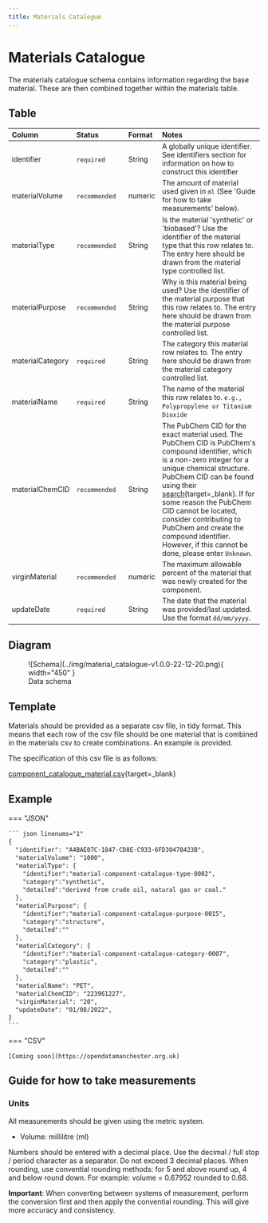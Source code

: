 ```yaml
---
title: Materials Catalogue
---
```


# Materials Catalogue

The materials catalogue schema contains information regarding the base material. These are then combined together within the materials table.

## Table
|Column|<div style="width:90px">Status</div>|Format|Notes|
|:-|:-|:-|:-|
|identifier|`required`|String|A globally unique identifier. See identifiers section for information on how to construct this identifier|
|materialVolume|`recommended`|numeric|The amount of material used given in `ml` (See 'Guide for how to take measurements' below).|
|materialType|`recommended`|String|Is the material 'synthetic' or 'biobased'? Use the identifier of the material type that this row relates to. The entry here should be drawn from the material type controlled list.|
|materialPurpose|`recommended`|String|Why is this material being used? Use the identifier of the material purpose that this row relates to. The entry here should be drawn from the material purpose controlled list.|
|materialCategory|`required`|String|The category this material row relates to. The entry here should be drawn from the material category controlled list.|
|materialName|`required`|String|The name of the material this row relates to. `e.g., Polypropylene or Titanium Dioxide`|
|materialChemCID|`recommended`|String|The PubChem CID for the exact material used. The PubChem CID is PubChem's compound identifier, which is a non-zero integer for a unique chemical structure. PubChem CID can be found using their [search](https://pubchem.ncbi.nlm.nih.gov/){target=_blank}. If for some reason the PubChem CID cannot be located, consider contributing to PubChem and create the compound identifier. However, if this cannot be done, please enter `Unknown`.|
|virginMaterial|`recommended`|numeric|The maximum allowable percent of the material that was newly created for the component.|
|updateDate|`required`|String|The date that the material was provided/last updated. Use the format `dd/mm/yyyy`.|

## Diagram

<figure markdown>
![Schema](../img/material_catalogue-v1.0.0-22-12-20.png){ width="450" }
  <figcaption>Data schema</figcaption>
</figure>

## Template

Materials should be provided as a separate csv file, in tidy format. This means that each row of the csv file should be one material that is combined in the materials csv to create combinations. An example is provided.

The specification of this csv file is as follows:

[component_catalogue_material.csv](https://github.com/OpenDataManchester/PPP/blob/main/docs/7_Supporting_Files/7_1_2_Component_Catalogue_Material_Template.csv){target=_blank}

## Example

=== "JSON"

    ``` json linenums="1"
    {
      "identifier": "A4BAE07C-1847-CD8E-C933-6FD30478423B",
      "materialVolume": "1000",
      "materialType": {
        "identifier":"material-component-catalogue-type-0002",
        "category":"synthetic",
        "detailed":"derived from crude oil, natural gas or coal."
      },
      "materialPurpose": {
        "identifier":"material-component-catalogue-purpose-0015",
        "category":"structure",
        "detailed":""
      },
      "materialCategory": {
        "identifier":"material-component-catalogue-category-0007",
        "category":"plastic",
        "detailed":""
      },
      "materialName": "PET",
      "materialChemCID": "223961227",
      "virginMaterial": "20",
      "updateDate": "01/08/2022",
    }
    ```

=== "CSV"

    [Coming soon](https://opendatamanchester.org.uk)

## Guide for how to take measurements

### Units

All measurements should be given using the metric system.

- Volume: millilitre (ml)

Numbers should be entered with a decimal place. Use the decimal / full stop / period character as a separator. Do not exceed 3 decimal places. When rounding, use convential rounding methods: for 5 and above round up, 4 and below round down. For example: volume = 0.67952 rounded to 0.68. 

**Important**: When converting between systems of measurement, perform the conversion first and then apply the convential rounding. This will give more accuracy and consistency.

